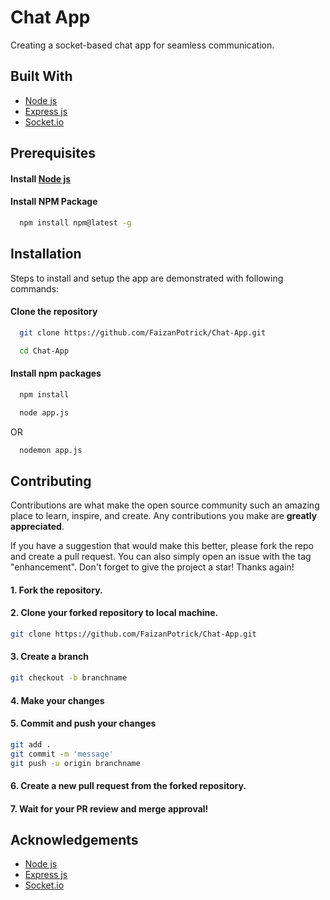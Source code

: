 # Chat App

Creating a socket-based chat app for seamless communication.


## Built With

- [Node js](https://nodejs.org/en/)
- [Express js](https://www.expressjs.com/)
- [Socket.io](https://socket.io/)


## Prerequisites

#### Install [Node js](https://nodejs.org/en/)
#### Install NPM Package
```bash
  npm install npm@latest -g
```


## Installation

Steps to install and setup the app are demonstrated with following commands:

#### Clone the repository
```bash
  git clone https://github.com/FaizanPotrick/Chat-App.git
```
```bash
  cd Chat-App
```
 
#### Install npm packages
```bash
  npm install
```
```bash
  node app.js
```
 OR

```bash
  nodemon app.js
```

## Contributing


Contributions are what make the open source community such an amazing place to learn, inspire, and create. Any contributions you make are **greatly appreciated**.

If you have a suggestion that would make this better, please fork the repo and create a pull request. You can also simply open an issue with the tag "enhancement".
Don't forget to give the project a star! Thanks again!

#### 1. Fork the repository.
#### 2. Clone your forked repository to local machine.
```bash
git clone https://github.com/FaizanPotrick/Chat-App.git
```
#### 3. Create a branch 
```bash
git checkout -b branchname
```
#### 4. Make your changes

#### 5. Commit and push your changes
```bash
git add . 
git commit -m 'message'
git push -u origin branchname
```
#### 6. Create a new pull request from the forked repository.

#### 7. Wait for your PR review and merge approval!

## Acknowledgements

- [Node js](https://nodejs.org/en/)
- [Express js](https://www.expressjs.com/)
- [Socket.io](https://socket.io/)

